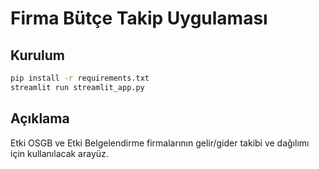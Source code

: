 # Firma Bütçe Takip Uygulaması

## Kurulum
```bash
pip install -r requirements.txt
streamlit run streamlit_app.py
```

## Açıklama
Etki OSGB ve Etki Belgelendirme firmalarının gelir/gider takibi ve dağılımı için kullanılacak arayüz.
